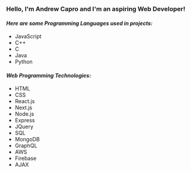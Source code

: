 ### Hello, I'm Andrew Capro and I'm an aspiring Web Developer!
#### *Here are some Programming Languages used in projects:*
* JavaScript
* C++
* C
* Java
* Python

#### *Web Programming Technologies:*
* HTML
* CSS
* React.js
* Next.js
* Node.js
* Express
* JQuery
* SQL
* MongoDB
* GraphQL
* AWS
* Firebase
* AJAX
